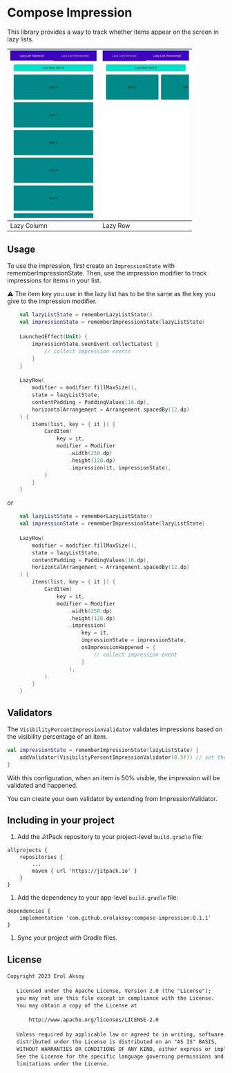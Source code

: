 # Compose Impression

This library provides a way to track whether items appear on the screen in lazy lists.

| <img src="./art/lazy-column-sample.gif" width=200/> | <img src="./art/lazy-row-sample.gif" width=200/>  |
| --------------------------------------------------- | ------------------------------------------------- |
| Lazy Column                                         | Lazy Row                                          |

## Usage

To use the impression, first create an `ImpressionState` with rememberImpressionState. Then, use the impression modifier to track impressions for items in your list.

⚠️ The item key you use in the lazy list has to be the same as the key you give to the impression modifier.

```kotlin
    val lazyListState = rememberLazyListState()
    val impressionState = rememberImpressionState(lazyListState)

    LaunchedEffect(Unit) {
        impressionState.seenEvent.collectLatest {
            // collect impression events
        }
    }

    LazyRow(
        modifier = modifier.fillMaxSize(),
        state = lazyListState,
        contentPadding = PaddingValues(16.dp),
        horizontalArrangement = Arrangement.spacedBy(12.dp)
    ) {
        items(list, key = { it }) {
            CardItem(
                key = it,
                modifier = Modifier
                    .width(250.dp)
                    .height(120.dp)
                    .impression(it, impressionState),
            )
        }
    }
```

or

```kotlin
    val lazyListState = rememberLazyListState()
    val impressionState = rememberImpressionState(lazyListState)

    LazyRow(
        modifier = modifier.fillMaxSize(),
        state = lazyListState,
        contentPadding = PaddingValues(16.dp),
        horizontalArrangement = Arrangement.spacedBy(12.dp)
    ) {
        items(list, key = { it }) {
            CardItem(
                key = it,
                modifier = Modifier
                    .width(250.dp)
                    .height(120.dp)
                    .impression(
                        key = it,
                        impressionState = impressionState,
                        onImpressionHappened = {
                            // collect impression event
                        }
                    ),
            )
        }
    }
```

## Validators

The `VisibilityPercentImpressionValidator` validates impressions based on the visibility percentage of an item.

```kotlin
val impressionState = rememberImpressionState(lazyListState) {
    addValidator(VisibilityPercentImpressionValidator(0.5f)) // set the visibility percentage threshold to 50%
}
```

With this configuration, when an item is 50% visible, the impression will be validated and happened.

You can create your own validator by extending from ImpressionValidator.

## Including in your project

[](https://github.com/erolaksoy/compose-impression#including-in-your-project)

1. Add the JitPack repository to your project-level `build.gradle` file:

```
allprojects {
    repositories {
        ...
        maven { url 'https://jitpack.io' }
    }
}
```

1. Add the dependency to your app-level `build.gradle` file:

```
dependencies {
    implementation 'com.github.erolaksoy:compose-impression:0.1.1'
}
```

1. Sync your project with Gradle files.

## License

```xml
Copyright 2023 Erol Aksoy

   Licensed under the Apache License, Version 2.0 (the "License");
   you may not use this file except in compliance with the License.
   You may obtain a copy of the License at

       http://www.apache.org/licenses/LICENSE-2.0

   Unless required by applicable law or agreed to in writing, software
   distributed under the License is distributed on an "AS IS" BASIS,
   WITHOUT WARRANTIES OR CONDITIONS OF ANY KIND, either express or implied.
   See the License for the specific language governing permissions and
   limitations under the License.
```
